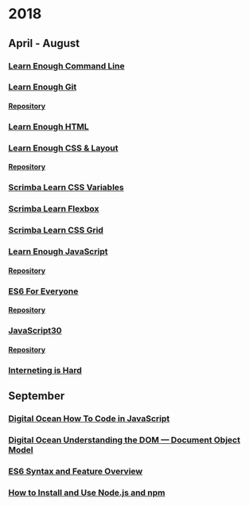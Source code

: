 # 2018

## April - August

### [Learn Enough Command Line](https://www.learnenough.com/command-line-tutorial)

### [Learn Enough Git](https://www.learnenough.com/git-tutorial)

#### [Repository](https://github.com/saikatdas0790/learn-enough-git)

### [Learn Enough HTML](https://www.learnenough.com/html-tutorial)

### [Learn Enough CSS & Layout](https://www.learnenough.com/css-and-layout-tutorial)

#### [Repository](https://github.com/saikatdas0790/learn-enough-css)

### [Scrimba Learn CSS Variables](https://scrimba.com/g/gcssvariables)

### [Scrimba Learn Flexbox](https://scrimba.com/g/gflexbox)

### [Scrimba Learn CSS Grid](https://scrimba.com/g/gR8PTE)

### [Learn Enough JavaScript](https://www.learnenough.com/javascript-tutorial)

#### [Repository](https://github.com/saikatdas0790/learn-enough-javascript)

### [ES6 For Everyone](https://es6.io/)

#### [Repository](https://github.com/saikatdas0790/wesbos-es6-for-everyone)

### [JavaScript30](https://javascript30.com/)

#### [Repository](https://github.com/saikatdas0790/wesbos-javascript30)

### [Interneting is Hard](https://internetingishard.com/)

## September

### [Digital Ocean How To Code in JavaScript](https://www.digitalocean.com/community/tutorial_series/how-to-code-in-javascript)

### [Digital Ocean Understanding the DOM — Document Object Model](https://www.digitalocean.com/community/tutorial_series/understanding-the-dom-document-object-model)

### [ES6 Syntax and Feature Overview](https://www.taniarascia.com/es6-syntax-and-feature-overview/)

### [How to Install and Use Node.js and npm](https://www.taniarascia.com/how-to-install-and-use-node-js-and-npm-mac-and-windows/)
